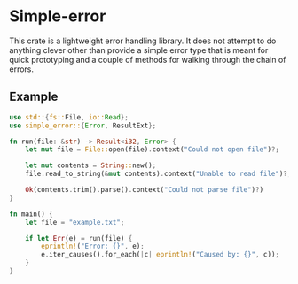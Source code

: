 # Simple-error

This crate is a lightweight error handling library.
It does not attempt to do anything clever other than provide a simple error type that is meant for quick prototyping and a couple of methods for walking through the chain of errors.

## Example

```rust
use std::{fs::File, io::Read};
use simple_error::{Error, ResultExt};

fn run(file: &str) -> Result<i32, Error> {
    let mut file = File::open(file).context("Could not open file")?;

    let mut contents = String::new();
    file.read_to_string(&mut contents).context("Unable to read file")?;

    Ok(contents.trim().parse().context("Could not parse file")?)
}

fn main() {
    let file = "example.txt";

    if let Err(e) = run(file) {
        eprintln!("Error: {}", e);
        e.iter_causes().for_each(|c| eprintln!("Caused by: {}", c));
    }
}
```
